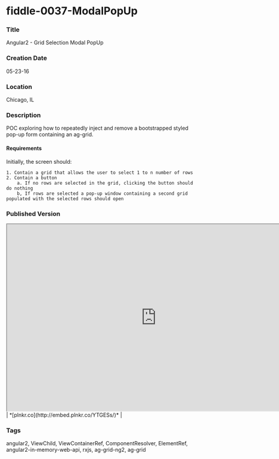 fiddle-0037-ModalPopUp
======

### Title

Angular2 - Grid Selection Modal PopUp


### Creation Date

05-23-16


### Location

Chicago, IL


### Description

POC exploring how to repeatedly inject and remove a bootstrapped styled pop-up form containing an ag-grid.


#### Requirements

Initially, the screen should:

    1. Contain a grid that allows the user to select 1 to n number of rows
    2. Contain a button
        a. If no rows are selected in the grid, clicking the button should do nothing
        b, If rows are selected a pop-up window containing a second grid populated with the selected rows should open
 

### Published Version

<iframe src="http://embed.plnkr.co/YTGESs/" width="800" height="500">
  <p>Your browser does not support iframes.</p>
</iframe>
| *[plnkr.co](http://embed.plnkr.co/YTGESs/)*  |

### Tags

angular2, ViewChild, ViewContainerRef, ComponentResolver, ElementRef, angular2-in-memory-web-api, rxjs, ag-grid-ng2, ag-grid
